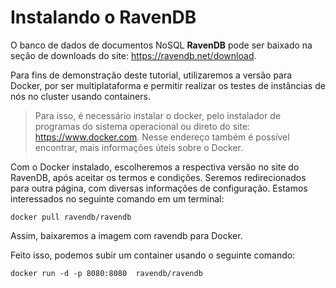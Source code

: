 # Instalando o RavenDB

O banco de dados de documentos NoSQL **RavenDB** pode ser baixado na seção de downloads do site: https://ravendb.net/download.

Para fins de demonstração deste tutorial, utilizaremos a versão para Docker, por ser multiplataforma e permitir realizar os testes de instâncias de nós no cluster usando containers.

>Para isso, é necessário instalar o docker, pelo instalador de programas do sistema operacional ou direto do site: https://www.docker.com. Nesse endereço também é possível encontrar, mais informações úteis sobre o Docker.

Com o Docker instalado, escolheremos a respectiva versão no site do RavenDB, após aceitar os termos e condições. Seremos redirecionados para outra página, com diversas informações de configuração.
Estamos interessados no seguinte comando em um terminal:

``
	docker pull ravendb/ravendb
``

Assim, baixaremos a imagem com ravendb para Docker.

Feito isso, podemos subir um container usando o seguinte comando:

``
	docker run -d -p 8080:8080  ravendb/ravendb
``





<!--stackedit_data:
eyJoaXN0b3J5IjpbLTI2MTM1MTgxOSwtMjcxNTkxMTIxLC0yMD
A2ODc4NzAsNzI2Njg4NzcyLDM2NDkxMzkwMywxNTgxNzU3OTgy
LDEwNjMzNTg4NzksOTAyMTkyMDM1XX0=
-->